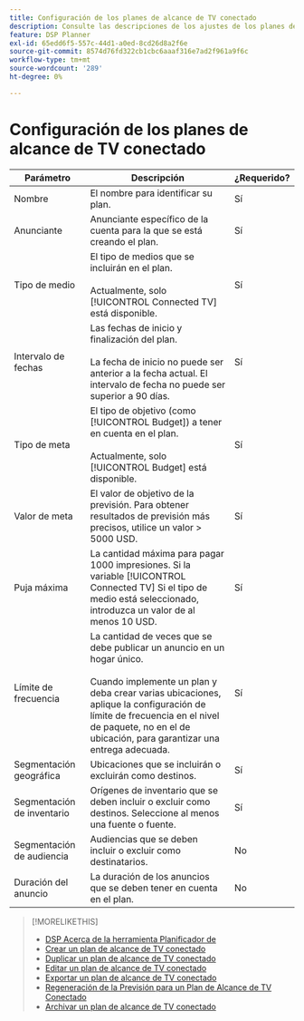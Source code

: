 ```yaml
---
title: Configuración de los planes de alcance de TV conectado
description: Consulte las descripciones de los ajustes de los planes de alcance de TV conectados.
feature: DSP Planner
exl-id: 65edd6f5-557c-44d1-a0ed-8cd26d8a2f6e
source-git-commit: 8574d76fd322cb1cbc6aaaf316e7ad2f961a9f6c
workflow-type: tm+mt
source-wordcount: '289'
ht-degree: 0%

---
```


# Configuración de los planes de alcance de TV conectado

| Parámetro | Descripción | ¿Requerido? |
| --- | --- | --- |
| Nombre | El nombre para identificar su plan. | Sí |
| Anunciante | Anunciante específico de la cuenta para la que se está creando el plan. | Sí |
| Tipo de medio | El tipo de medios que se incluirán en el plan.<br><br>Actualmente, solo [!UICONTROL Connected TV] está disponible. | Sí |
| Intervalo de fechas | Las fechas de inicio y finalización del plan.<br><br>La fecha de inicio no puede ser anterior a la fecha actual. El intervalo de fecha no puede ser superior a 90 días. | Sí |
| Tipo de meta | El tipo de objetivo (como [!UICONTROL Budget]) a tener en cuenta en el plan.<br><br>Actualmente, solo [!UICONTROL Budget] está disponible. | Sí |
| Valor de meta | El valor de objetivo de la previsión. Para obtener resultados de previsión más precisos, utilice un valor > 5000 USD. | Sí |
| Puja máxima | La cantidad máxima para pagar 1000 impresiones. Si la variable [!UICONTROL Connected TV] Si el tipo de medio está seleccionado, introduzca un valor de al menos 10 USD. | Sí |
| Límite de frecuencia | La cantidad de veces que se debe publicar un anuncio en un hogar único.<br><br>Cuando implemente un plan y deba crear varias ubicaciones, aplique la configuración de límite de frecuencia en el nivel de paquete, no en el de ubicación, para garantizar una entrega adecuada. | Sí |
| Segmentación geográfica | Ubicaciones que se incluirán o excluirán como destinos. | Sí |
| Segmentación de inventario | Orígenes de inventario que se deben incluir o excluir como destinos. Seleccione al menos una fuente o fuente. | Sí |
| Segmentación de audiencia | Audiencias que se deben incluir o excluir como destinatarios. | No |
| Duración del anuncio | La duración de los anuncios que se deben tener en cuenta en el plan. | No |

>[!MORELIKETHIS]
>
>* [DSP Acerca de la herramienta Planificador de](planner-about.md)
>* [Crear un plan de alcance de TV conectado](planner-create.md)
>* [Duplicar un plan de alcance de TV conectado](planner-duplicate.md)
>* [Editar un plan de alcance de TV conectado](planner-edit.md)
>* [Exportar un plan de alcance de TV conectado](planner-export.md)
>* [Regeneración de la Previsión para un Plan de Alcance de TV Conectado](planner-forecast.md)
>* [Archivar un plan de alcance de TV conectado](planner-archive.md)
